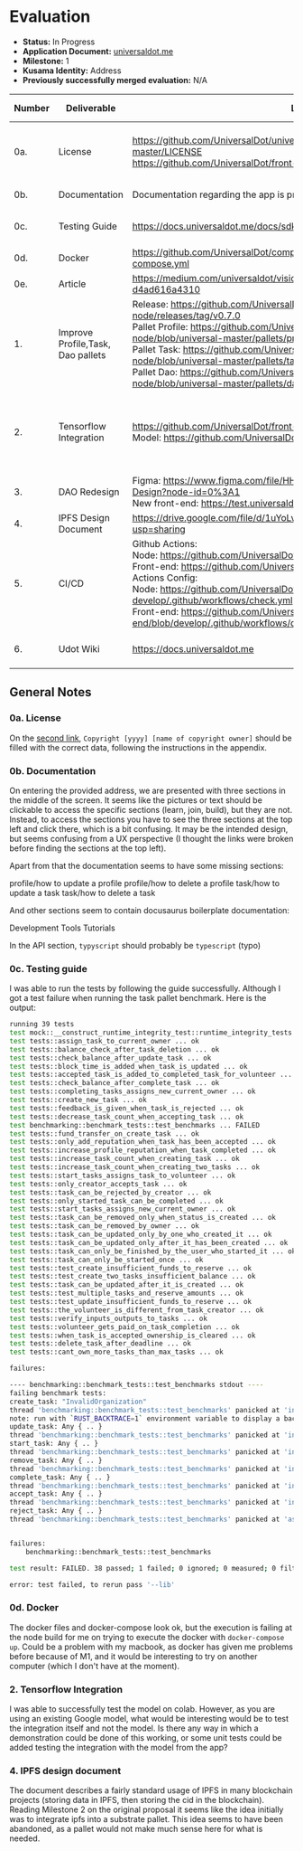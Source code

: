 # Evaluation

- **Status:** In Progress
- **Application Document:** [universaldot.me](https://github.com/w3f/Grants-Program/blob/master/applications/universaldot.me.md) 
- **Milestone:** 1
- **Kusama Identity:** Address
- **Previously successfully merged evaluation:** N/A

| Number | Deliverable | Link | Evaluation Notes |
| ------------- | ------------- | ------------- |------------- |
| 0a. | License|https://github.com/UniversalDot/universal-dot-node/blob/universal-master/LICENSE </br> https://github.com/UniversalDot/front-end/blob/develop/LICENSE.md | Missing filled details on second link| 
| 0b.  | Documentation | Documentation regarding the app is provided at: https://docs.universaldot.me/| Confusing UI?| 
| 0c. | Testing Guide | https://docs.universaldot.me/docs/sdk/Testing | Guide Ok, One failing test| 
| 0d. | Docker |https://github.com/UniversalDot/compose-service/blob/master/docker-compose.yml| Ok?| 
| 0e. | Article |https://medium.com/universaldot/vision-everything-starts-with-a-why-d4ad616a4310| ...| 
| 1. | Improve Profile,Task, Dao pallets |Release: https://github.com/UniversalDot/universal-dot-node/releases/tag/v0.7.0 <br/> Pallet Profile: https://github.com/UniversalDot/universal-dot-node/blob/universal-master/pallets/profile/src/lib.rs <br/> Pallet Task: https://github.com/UniversalDot/universal-dot-node/blob/universal-master/pallets/task/src/lib.rs <br/> Pallet Dao: https://github.com/UniversalDot/universal-dot-node/blob/universal-master/pallets/dao/src/lib.rs | Ok|
| 2. | Tensorflow Integration |https://github.com/UniversalDot/front-end/pull/11/files <br/> Model: https://github.com/UniversalDot/tensorflow| Uncertain on how to test that the integration is working properly| 
| 3. | DAO Redesign |Figma:  https://www.figma.com/file/HHVZfIdNWrKOKNka6gdm5d/Dao-Design?node-id=0%3A1 <br/>  New front-end: https://test.universaldot.me| Ok|
| 4. | IPFS Design Document |https://drive.google.com/file/d/1uYoLvdV9r5kaIxKSVCKBcEF5xWb_4ktn/view?usp=sharing| Ok|
| 5. | CI/CD |Github Actions: <br/> Node: https://github.com/UniversalDot/universal-dot-node/actions <br/> Front-end: https://github.com/UniversalDot/front-end/actions <br/> Actions Config: <br/> Node: https://github.com/UniversalDot/universal-dot-node/blob/universal-develop/.github/workflows/check.yml <br/> Front-end: https://github.com/UniversalDot/front-end/blob/develop/.github/workflows/deploy.yml | Ok|
| 6. | Udot Wiki |https://docs.universaldot.me| Already reviewed in 0b|

## General Notes

### 0a. License

On the [second link](https://github.com/UniversalDot/front-end/blob/develop/LICENSE.md), `Copyright [yyyy] [name of copyright owner]` should be filled with the correct data, following the instructions in the appendix.

### 0b. Documentation

On entering the provided address, we are presented with three sections in the middle of the screen. It seems like the pictures or text should be clickable to access the specific sections (learn, join, build), but they are not. Instead, to access the sections you have to see the three sections at the top left and click there, which is a bit confusing. It may be the intended design, but seems confusing from a UX perspective (I thought the links were broken before finding the sections at the top left).

Apart from that the documentation seems to have some missing sections:

profile/how to update a profile
profile/how to delete a profile
task/how to update a task
task/how to delete a task

And other sections seem to contain docusaurus boilerplate documentation:

Development
Tools
Tutorials

In the API section, `typyscript` should probably be `typescript` (typo)

### 0c. Testing guide

I was able to run the tests by following the guide successfully. Although I got a test failure when running the task pallet benchmark. Here is the output:

```bash
running 39 tests
test mock::__construct_runtime_integrity_test::runtime_integrity_tests ... ok
test tests::assign_task_to_current_owner ... ok
test tests::balance_check_after_task_deletion ... ok
test tests::check_balance_after_update_task ... ok
test tests::block_time_is_added_when_task_is_updated ... ok
test tests::accepted_task_is_added_to_completed_task_for_volunteer ... ok
test tests::check_balance_after_complete_task ... ok
test tests::completing_tasks_assigns_new_current_owner ... ok
test tests::create_new_task ... ok
test tests::feedback_is_given_when_task_is_rejected ... ok
test tests::decrease_task_count_when_accepting_task ... ok
test benchmarking::benchmark_tests::test_benchmarks ... FAILED
test tests::fund_transfer_on_create_task ... ok
test tests::only_add_reputation_when_task_has_been_accepted ... ok
test tests::increase_profile_reputation_when_task_completed ... ok
test tests::increase_task_count_when_creating_task ... ok
test tests::increase_task_count_when_creating_two_tasks ... ok
test tests::start_tasks_assigns_task_to_volunteer ... ok
test tests::only_creator_accepts_task ... ok
test tests::task_can_be_rejected_by_creator ... ok
test tests::only_started_task_can_be_completed ... ok
test tests::start_tasks_assigns_new_current_owner ... ok
test tests::task_can_be_removed_only_when_status_is_created ... ok
test tests::task_can_be_removed_by_owner ... ok
test tests::task_can_be_updated_only_by_one_who_created_it ... ok
test tests::task_can_be_updated_only_after_it_has_been_created ... ok
test tests::task_can_only_be_finished_by_the_user_who_started_it ... ok
test tests::task_can_only_be_started_once ... ok
test tests::test_create_insufficient_funds_to_reserve ... ok
test tests::test_create_two_tasks_insufficient_balance ... ok
test tests::task_can_be_updated_after_it_is_created ... ok
test tests::test_multiple_tasks_and_reserve_amounts ... ok
test tests::test_update_insufficient_funds_to_reserve ... ok
test tests::the_volunteer_is_different_from_task_creator ... ok
test tests::verify_inputs_outputs_to_tasks ... ok
test tests::volunteer_gets_paid_on_task_completion ... ok
test tests::when_task_is_accepted_ownership_is_cleared ... ok
test tests::delete_task_after_deadline ... ok
test tests::cant_own_more_tasks_than_max_tasks ... ok

failures:

---- benchmarking::benchmark_tests::test_benchmarks stdout ----
failing benchmark tests:
create_task: "InvalidOrganization"
thread 'benchmarking::benchmark_tests::test_benchmarks' panicked at 'index out of bounds: the len is 0 but the index is 0', pallets/task/src/benchmarking.rs:103:25
note: run with `RUST_BACKTRACE=1` environment variable to display a backtrace
update_task: Any { .. }
thread 'benchmarking::benchmark_tests::test_benchmarks' panicked at 'index out of bounds: the len is 0 but the index is 0', pallets/task/src/benchmarking.rs:135:25
start_task: Any { .. }
thread 'benchmarking::benchmark_tests::test_benchmarks' panicked at 'index out of bounds: the len is 0 but the index is 0', pallets/task/src/benchmarking.rs:163:25
remove_task: Any { .. }
thread 'benchmarking::benchmark_tests::test_benchmarks' panicked at 'index out of bounds: the len is 0 but the index is 0', pallets/task/src/benchmarking.rs:191:25
complete_task: Any { .. }
thread 'benchmarking::benchmark_tests::test_benchmarks' panicked at 'index out of bounds: the len is 0 but the index is 0', pallets/task/src/benchmarking.rs:220:25
accept_task: Any { .. }
thread 'benchmarking::benchmark_tests::test_benchmarks' panicked at 'index out of bounds: the len is 0 but the index is 0', pallets/task/src/benchmarking.rs:252:25
reject_task: Any { .. }
thread 'benchmarking::benchmark_tests::test_benchmarks' panicked at 'assertion failed: !anything_failed', pallets/task/src/benchmarking.rs:265:1


failures:
    benchmarking::benchmark_tests::test_benchmarks

test result: FAILED. 38 passed; 1 failed; 0 ignored; 0 measured; 0 filtered out; finished in 0.05s

error: test failed, to rerun pass '--lib'
```

### 0d. Docker

The docker files and docker-compose look ok, but the execution is failing at the node build for me on trying to execute the docker with `docker-compose up`. Could be a problem with my macbook, as docker has given me problems before because of M1, and it would be interesting to try on another computer (which I don't have at the moment).

### 2. Tensorflow Integration

I was able to successfully test the model on colab. However, as you are using an existing Google model, what would be interesting would be to test the integration itself and not the model. Is there any way in which a demonstration could be done of this working, or some unit tests could be added testing the integration with the model from the app?

### 4. IPFS design document

The document describes a fairly standard usage of IPFS in many blockchain projects (storing data in IPFS, then storing the cid in the blockchain). Reading Milestone 2 on the original proposal it seems like the idea initially was to integrate ipfs into a substrate pallet. This idea seems to have been abandoned, as a pallet would not make much sense here for what is needed.
